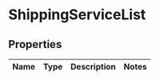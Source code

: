 
# ShippingServiceList

## Properties
Name | Type | Description | Notes
------------ | ------------- | ------------- | -------------



